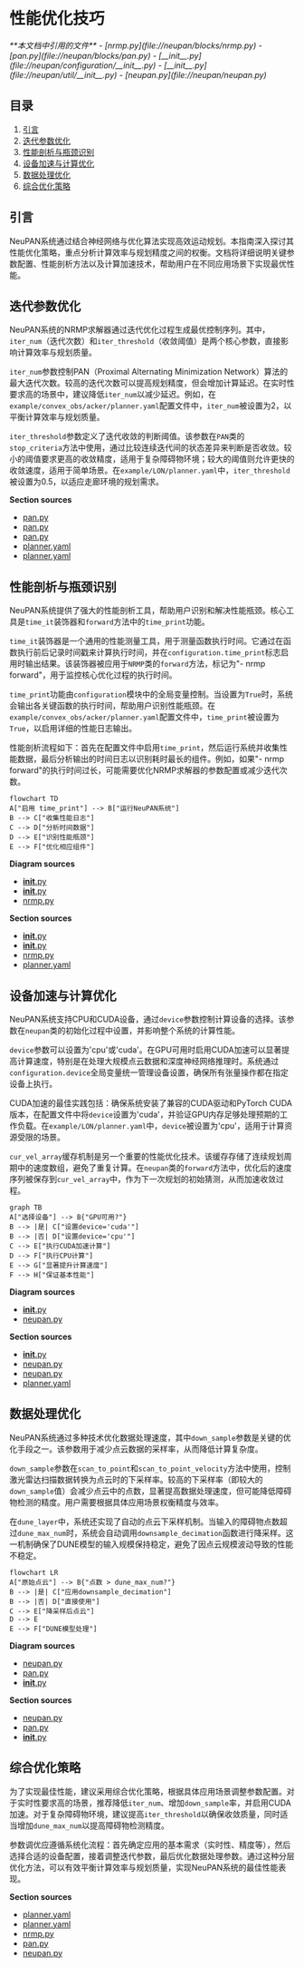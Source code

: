 # 性能优化技巧

<cite>
**本文档中引用的文件**  
- [nrmp.py](file://neupan/blocks/nrmp.py)
- [pan.py](file://neupan/blocks/pan.py)
- [__init__.py](file://neupan/configuration/__init__.py)
- [__init__.py](file://neupan/util/__init__.py)
- [neupan.py](file://neupan/neupan.py)
</cite>

## 目录
1. [引言](#引言)
2. [迭代参数优化](#迭代参数优化)
3. [性能剖析与瓶颈识别](#性能剖析与瓶颈识别)
4. [设备加速与计算优化](#设备加速与计算优化)
5. [数据处理优化](#数据处理优化)
6. [综合优化策略](#综合优化策略)

## 引言
NeuPAN系统通过结合神经网络与优化算法实现高效运动规划。本指南深入探讨其性能优化策略，重点分析计算效率与规划精度之间的权衡。文档将详细说明关键参数配置、性能剖析方法以及计算加速技术，帮助用户在不同应用场景下实现最优性能。

## 迭代参数优化

NeuPAN系统的NRMP求解器通过迭代优化过程生成最优控制序列。其中，`iter_num`（迭代次数）和`iter_threshold`（收敛阈值）是两个核心参数，直接影响计算效率与规划质量。

`iter_num`参数控制PAN（Proximal Alternating Minimization Network）算法的最大迭代次数。较高的迭代次数可以提高规划精度，但会增加计算延迟。在实时性要求高的场景中，建议降低`iter_num`以减少延迟。例如，在`example/convex_obs/acker/planner.yaml`配置文件中，`iter_num`被设置为2，以平衡计算效率与规划质量。

`iter_threshold`参数定义了迭代收敛的判断阈值。该参数在`PAN`类的`stop_criteria`方法中使用，通过比较连续迭代间的状态差异来判断是否收敛。较小的阈值要求更高的收敛精度，适用于复杂障碍物环境；较大的阈值则允许更快的收敛速度，适用于简单场景。在`example/LON/planner.yaml`中，`iter_threshold`被设置为0.5，以适应走廊环境的规划需求。

**Section sources**
- [pan.py](file://neupan/blocks/pan.py#L64-L107)
- [pan.py](file://neupan/blocks/pan.py#L105-L140)
- [pan.py](file://neupan/blocks/pan.py#L206-L245)
- [planner.yaml](file://example/LON/planner.yaml#L40-L42)
- [planner.yaml](file://example/convex_obs/acker/planner.yaml#L33-L35)

## 性能剖析与瓶颈识别

NeuPAN系统提供了强大的性能剖析工具，帮助用户识别和解决性能瓶颈。核心工具是`time_it`装饰器和`forward`方法中的`time_print`功能。

`time_it`装饰器是一个通用的性能测量工具，用于测量函数执行时间。它通过在函数执行前后记录时间戳来计算执行时间，并在`configuration.time_print`标志启用时输出结果。该装饰器被应用于`NRMP`类的`forward`方法，标记为"- nrmp forward"，用于监控核心优化过程的执行时间。

`time_print`功能由`configuration`模块中的全局变量控制。当设置为`True`时，系统会输出各关键函数的执行时间，帮助用户识别性能瓶颈。在`example/convex_obs/acker/planner.yaml`配置文件中，`time_print`被设置为`True`，以启用详细的性能日志输出。

性能剖析流程如下：首先在配置文件中启用`time_print`，然后运行系统并收集性能数据，最后分析输出的时间日志以识别耗时最长的组件。例如，如果"- nrmp forward"的执行时间过长，可能需要优化NRMP求解器的参数配置或减少迭代次数。

```mermaid
flowchart TD
A["启用 time_print"] --> B["运行NeuPAN系统"]
B --> C["收集性能日志"]
C --> D["分析时间数据"]
D --> E["识别性能瓶颈"]
E --> F["优化相应组件"]
```

**Diagram sources**
- [__init__.py](file://neupan/util/__init__.py#L15-L30)
- [__init__.py](file://neupan/configuration/__init__.py#L4-L6)
- [nrmp.py](file://neupan/blocks/nrmp.py#L76-L78)

**Section sources**
- [__init__.py](file://neupan/util/__init__.py#L15-L30)
- [__init__.py](file://neupan/configuration/__init__.py#L4-L6)
- [nrmp.py](file://neupan/blocks/nrmp.py#L76-L78)
- [planner.yaml](file://example/convex_obs/acker/planner.yaml#L4-L6)

## 设备加速与计算优化

NeuPAN系统支持CPU和CUDA设备，通过`device`参数控制计算设备的选择。该参数在`neupan`类的初始化过程中设置，并影响整个系统的计算性能。

`device`参数可以设置为'cpu'或'cuda'。在GPU可用时启用CUDA加速可以显著提高计算速度，特别是在处理大规模点云数据和深度神经网络推理时。系统通过`configuration.device`全局变量统一管理设备设置，确保所有张量操作都在指定设备上执行。

CUDA加速的最佳实践包括：确保系统安装了兼容的CUDA驱动和PyTorch CUDA版本，在配置文件中将`device`设置为'cuda'，并验证GPU内存足够处理预期的工作负载。在`example/LON/planner.yaml`中，`device`被设置为'cpu'，适用于计算资源受限的场景。

`cur_vel_array`缓存机制是另一个重要的性能优化技术。该缓存存储了连续规划周期中的速度数组，避免了重复计算。在`neupan`类的`forward`方法中，优化后的速度序列被保存到`cur_vel_array`中，作为下一次规划的初始猜测，从而加速收敛过程。

```mermaid
graph TB
A["选择设备"] --> B{"GPU可用?"}
B --> |是| C["设置device='cuda'"]
B --> |否| D["设置device='cpu'"]
C --> E["执行CUDA加速计算"]
D --> F["执行CPU计算"]
E --> G["显著提升计算速度"]
F --> H["保证基本性能"]
```

**Diagram sources**
- [__init__.py](file://neupan/configuration/__init__.py#L4-L6)
- [neupan.py](file://neupan/neupan.py#L20-L25)

**Section sources**
- [__init__.py](file://neupan/configuration/__init__.py#L4-L6)
- [neupan.py](file://neupan/neupan.py#L20-L25)
- [neupan.py](file://neupan/neupan.py#L130-L135)
- [planner.yaml](file://example/LON/planner.yaml#L5-L7)

## 数据处理优化

NeuPAN系统通过多种技术优化数据处理速度，其中`down_sample`参数是关键的优化手段之一。该参数用于减少点云数据的采样率，从而降低计算复杂度。

`down_sample`参数在`scan_to_point`和`scan_to_point_velocity`方法中使用，控制激光雷达扫描数据转换为点云时的下采样率。较高的下采样率（即较大的`down_sample`值）会减少点云中的点数，显著提高数据处理速度，但可能降低障碍物检测的精度。用户需要根据具体应用场景权衡精度与效率。

在`dune_layer`中，系统还实现了自动的点云下采样机制。当输入的障碍物点数超过`dune_max_num`时，系统会自动调用`downsample_decimation`函数进行降采样。这一机制确保了DUNE模型的输入规模保持稳定，避免了因点云规模波动导致的性能不稳定。

```mermaid
flowchart LR
A["原始点云"] --> B{"点数 > dune_max_num?"}
B --> |是| C["应用downsample_decimation"]
B --> |否| D["直接使用"]
C --> E["降采样后点云"]
D --> E
E --> F["DUNE模型处理"]
```

**Diagram sources**
- [neupan.py](file://neupan/neupan.py#L170-L206)
- [pan.py](file://neupan/blocks/pan.py#L136-L174)
- [__init__.py](file://neupan/util/__init__.py#L280-L290)

**Section sources**
- [neupan.py](file://neupan/neupan.py#L170-L206)
- [pan.py](file://neupan/blocks/pan.py#L136-L174)
- [__init__.py](file://neupan/util/__init__.py#L280-L290)

## 综合优化策略

为了实现最佳性能，建议采用综合优化策略，根据具体应用场景调整参数配置。对于实时性要求高的场景，推荐降低`iter_num`、增加`down_sample`率，并启用CUDA加速。对于复杂障碍物环境，建议提高`iter_threshold`以确保收敛质量，同时适当增加`dune_max_num`以提高障碍物检测精度。

参数调优应遵循系统化流程：首先确定应用的基本需求（实时性、精度等），然后选择合适的设备配置，接着调整迭代参数，最后优化数据处理参数。通过这种分层优化方法，可以有效平衡计算效率与规划质量，实现NeuPAN系统的最佳性能表现。

**Section sources**
- [planner.yaml](file://example/LON/planner.yaml)
- [planner.yaml](file://example/convex_obs/acker/planner.yaml)
- [nrmp.py](file://neupan/blocks/nrmp.py)
- [pan.py](file://neupan/blocks/pan.py)
- [neupan.py](file://neupan/neupan.py)